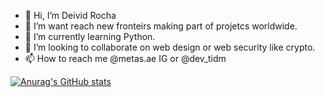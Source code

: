 - 👋 Hi, I’m Deivid Rocha
- 👀 I’m want reach new fronteirs making part of projetcs worldwide.
- 🌱 I’m currently learning Python.
- 💞️ I’m looking to collaborate on web design or web security like crypto.
- 📫 How to reach me @metas.ae IG or @dev_tidm

[![Anurag's GitHub stats](https://github-readme-stats.vercel.app/api?username=deividsrocha&show_icons=true&theme=radical)](https://github.com/anuraghazra/github-readme-stats)
<!---
deividsrocha/deividsrocha is a ✨ special ✨ repository because its `README.md` (this file) appears on your GitHub profile.
You can click the Preview link to take a look at your changes.
--->

